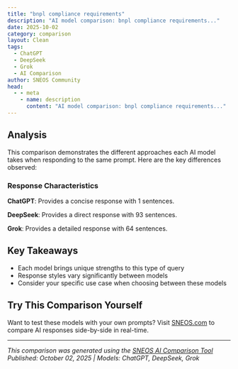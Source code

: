 ```yaml
---
title: "bnpl compliance requirements"
description: "AI model comparison: bnpl compliance requirements..."
date: 2025-10-02
category: comparison
layout: Clean
tags:
  - ChatGPT
  - DeepSeek
  - Grok
  - AI Comparison
author: SNEOS Community
head:
  - - meta
    - name: description
      content: "AI model comparison: bnpl compliance requirements..."
---
```


<ChatComparison
  title="bnpl compliance requirements"
  prompt="bnpl compliance requirements"
  :responses='{
    "ChatGPT": "\"BNPL\" refers to \"Buy Now, Pay Later,\" a growing payment option that allows consumers to make purchases and defer payment, typically without interest if paid within a specified period. However, as this payment method gains popularity, the regulatory landscape surrounding BNPL schemes has also evolved. Compliance requirements may vary by country or region, but they typically cover a few key areas:\n\n### 1. **Consumer Protection**\n   - **Transparency**: Clear disclosure of terms and conditions, including the total cost of credit, interest rates, fees, and payment schedules.\n   - **Right to Cancel**: Information about consumers&#39; rights to cancel the agreement or return goods without penalty.\n   - **Collection Practices**: Fair and ethical debt collection practices to protect consumers from harassment.\n\n### 2. **Creditworthiness Assessment**\n   - **Affordability Checks**: Requirements to conduct assessments of a consumer&#39;s financial ability to repay the loan to avoid over-indebtedness.\n   - **Data Usage**: Guidelines on how lenders can use consumer credit data, including obtaining consent and ensuring data accuracy.\n\n### 3. **Licensing and Registration**\n   - **Regulatory Approval**: Depending on the jurisdiction, BNPL providers may need to obtain licenses or register with financial regulatory authorities.\n   - **Deposit and Reserve Requirements**: In some jurisdictions, lenders may have to maintain a certain level of capital reserves.\n\n### 4. **Anti-Money Laundering (AML) and Know Your Customer (KYC)**\n   - **KYC Regulations**: Requirements to verify the identity of customers and assess the risk of money laundering or fraud.\n   - **AML Procedures**: Implementation of policies to detect and report suspicious transactions.\n\n### 5. **Marketing Practices**\n   - **Truthful Advertising**: Ensuring all marketing materials are not misleading and present accurate information about the terms and conditions of the BNPL service.\n   - **Target Audience Restrictions**: Avoiding marketing aimed at vulnerable populations or encouraging overconsumption.\n\n### 6. **Data Privacy and Security**\n   - **GDPR/CCPA Compliance**: Adherence to data protection regulations that govern the collection and processing of personal data.\n   - **Data Security Measures**: Implementing strong cybersecurity measures to protect customer information.\n\n### 7. **Reporting Requirements**\n   - **Regulatory Reporting**: Submission of regular reports to regulatory authorities, including details on lending practices and complaints received.\n   - **Credit Reporting**: Reporting BNPL accounts to credit bureaus to ensure accurate consumer credit profiles.\n\n### 8. **Dispute Resolution**\n   - **Complaints Handling**: Establishing effective processes for handling customer complaints or disputes related to BNPL agreements.\n   - **Ombudsman Schemes**: In some regions, being part of an external dispute resolution scheme may be required.\n\n### 9. **Financial Literacy Initiatives**\n   - **Consumer Education**: Providing resources to educate consumers about the implications of using BNPL services on their financial health.\n\n### Regions Specific Compliance:\n- **United States**: Regulatory frameworks differ by state, and compliance is primarily driven by state laws and various regulatory bodies, including the Consumer Financial Protection Bureau (CFPB).\n- **United Kingdom**: BNPL providers may fall under the oversight of the Financial Conduct Authority (FCA), which has specific regulations regarding consumer credit.\n- **European Union**: The Consumer Credit Directive (CCD) provides a regulatory framework, and individual countries may have more stringent requirements.\n- **Australia**: The Australian Securities and Investments Commission (ASIC) regulates BNPL services, and there are specific guidelines for consumer credit provisions.\n\n### Conclusion\nIn conclusion, BNPL compliance requirements are multifaceted and require a nuanced understanding of the applicable regulatory frameworks based on jurisdiction. BNPL companies need to stay informed about evolving regulations and best practices to ensure compliance and protect consumers. Always consult legal expertise for the most accurate and tailored advice.",
    "DeepSeek": "Of course. This is a complex and rapidly evolving area. Here is a comprehensive breakdown of BNPL compliance requirements, structured by key regulatory domains.\n\n### Executive Summary\n\nBNPL providers operate in a regulatory grey area that is quickly being clarified by lawmakers and regulators worldwide. While traditional credit laws often didn\u0027t capture BNPL\u0027s specific model, the industry is now facing significant compliance obligations related to **lending, consumer protection, anti-money laundering, and data privacy**.\n\n---\n\n### 1. Core Lending and Credit Compliance\n\nThis is the primary area of regulatory focus, as BNPL is fundamentally a form of credit.\n\n| Requirement | Traditional Credit Context | BNPL Application \u0026 Challenges |\n| :--- | :--- | :--- |\n| **Credit Licensing** | Most jurisdictions require lenders to be licensed. | BNPL providers must obtain the appropriate lending, loan servicing, or sales finance company licenses in each state or country they operate (e.g., California Finance Lenders Law, state banking licenses). |\n| **Truth in Lending / Disclosure** | Laws like the U.S. **Truth in Lending Act (TILA)** mandate clear disclosure of APR, fees, and payment schedule. | **The central debate:** Most BNPL \u0022pay in 4\u0022 plans have 0% interest, so they have often been exempt from TILA. However, regulators are pushing for TILA-like disclosures anyway. The CFPB has explicitly stated that BNPL is a form of credit and should provide clear, standard disclosures. |\n| **Fair Lending \u0026 Anti-Discrimination** | Laws like the U.S. **Equal Credit Opportunity Act (ECOA)** prohibit discrimination based on race, gender, etc. | BNPL providers must ensure their underwriting algorithms and models do not have a disparate impact on protected classes. This can be challenging with complex, non-traditional data. |\n| **Credit Bureaus \u0026 Reporting** | Lenders typically report payment history to credit bureaus. | Historically, most BNPL providers did **not** report on-time payments to major credit bureaus, but **did** report delinquencies to collections agencies. This is changing. **Requirement:** Ensure reporting practices are fair, accurate, and compliant with the **Fair Credit Reporting Act (FCRA)**. Many are now starting to report positive payment history. |\n| **Ability-to-Repay (ATR) \u0026 Underwriting** | Credit card issuers must consider a consumer\u0027s ability to repay. | BNPL underwriting is often very light, using soft credit checks. Regulators are concerned this leads to overextension. Emerging requirements are to implement robust, data-driven ATR assessments that are documented and non-discriminatory. |\n| **Fee Limitations (Usury Laws)** | States have caps on interest rates and fees. | Since most BNPL is 0% interest, they often avoid usury caps. However, **late fees** are a major focus. These must be reasonable, clearly disclosed, and compliant with state laws governing fee amounts. |\n\n---\n\n### 2. Consumer Protection \u0026 Unfair Practices\n\nRegulators are focused on how BNPL products are marketed and managed to prevent consumer harm.\n\n*   **Clear and Fair Advertising:** Marketing must not be deceptive. Phrases like \u0022interest-free\u0022 must be accurate, and the risks (like late fees) must be as prominent as the benefits.\n*   **Dispute Resolution \u0026 Error Handling:** BNPL providers must have clear, accessible, and timely processes for customers to dispute unauthorized transactions or billing errors, similar to the process for credit cards under **Regulation Z**.\n*   **Refunds and Merchant Disputes:** The provider\u0027s policies on refunds must be clear. If a consumer returns a product, the BNPL provider must process the refund promptly and accurately. Their liability model with merchants must be clear.\n*   **Prohibition of Unfair, Deceptive, or Abusive Acts or Practices (UDAAP):** This is a broad but powerful CFPB standard. Any practice that misleads consumers, takes unreasonable advantage of them, or causes unavoidable harm could be a UDAAP violation.\n\n---\n\n### 3. Anti-Money Laundering (AML) \u0026 Counter-Terrorist Financing (CTF)\n\nBNPL platforms can be exploited for financial crime.\n\n*   **Customer Identification Program (CIP):** While light-touch, providers must have procedures to verify the identity of their customers to a reasonable degree.\n*   **Transaction Monitoring:** Systems must be in place to detect suspicious patterns, such as rapid, high-value transactions that could indicate money muling or laundering.\n*   **Sanctions Screening:** Customers and transactions must be screened against government sanctions lists (e.g., OFAC in the U.S.).\n*   **Suspicious Activity Reporting (SAR):** If suspicious activity is detected, providers are obligated to file a SAR with the relevant financial intelligence unit (e.g., FinCEN in the U.S.).\n\n---\n\n### 4. Data Privacy \u0026 Security\n\nBNPL providers collect vast amounts of consumer and transaction data.\n\n*   **Data Protection Laws:** Must comply with regulations like the **California Consumer Privacy Act (CCPA)**, **General Data Protection Regulation (GDPR)** in Europe, and others. This includes rules on data collection consent, purpose limitation, and consumer rights to access or delete their data.\n*   **Financial Data Security:** Must implement robust safeguards to protect consumer data as defined by rules like the **Gramm-Leach-Bliley Act (GLBA) Safeguards Rule** in the U.S.\n*   **Ethical Use of Data:** The use of alternative data for underwriting must be fair, transparent, and not violate privacy expectations.\n\n---\n\n### 5. Key Regulatory Bodies \u0026 Geographic Variations\n\n*   **United States:**\n    *   **Consumer Financial Protection Bureau (CFPB):** The primary federal regulator. They have issued orders, conducted studies, and are explicitly bringing BNPL under a supervisory umbrella, expecting compliance with TILA/Reg Z, ECOA, and UDAAP.\n    *   **State Attorneys General \u0026 State Regulators:** Very active in enforcing state lending, licensing, and consumer protection laws.\n    *   **Federal Trade Commission (FTC):** Enforces laws against deceptive advertising and unfair business practices.\n\n*   **United Kingdom:**\n    *   **Financial Conduct Authority (FCA):** Has taken a strong stance. BNPL is now set to be brought under FCA regulation, requiring affordability checks, pre-contractual disclosures, and adherence to FCA consumer credit rules. The FCA has already enforced rules on BNPL advertising.\n\n*   **European Union:**\n    *   **Consumer Credit Directive (CCD):** The revised CCD will explicitly include BNPL products, requiring standardized credit information, a right of withdrawal, and strict advertising rules.\n\n*   **Australia:**\n    *   **Australian Securities \u0026 Investments Commission (ASIC):** Has been very proactive. BNPL providers must hold an Australian Credit License if they provide products that fall under the National Credit Act, and they must comply with design and distribution obligations (DDO) and target market determinations.\n\n---\n\n### Best Practices for BNPL Compliance\n\n1.  **Proactive Engagement with Regulators:** Don\u0027t wait for enforcement. Engage with the CFPB, FCA, and other relevant bodies.\n2.  **\u0022TILA-by-Choice\u0022 Disclosures:** Even if not strictly required, provide clear, standardized disclosures like the Schumer Box used for credit cards (loan amount, fees, schedule, APR if applicable).\n3.  **Invest in Robust Compliance Tech:** Implement systems for AML monitoring, fair lending analysis, data security, and credit reporting.\n4.  **Enhance Underwriting Models:** Move beyond simple checks to more sophisticated ATR assessments that are fair, transparent, and documented.\n5.  **Standardize Dispute \u0026 Refund Processes:** Create clear, consumer-friendly processes that align with best practices in the credit card industry.\n6.  **Comprehensive Employee Training:** Ensure all staff, especially those in marketing and customer service, understand the compliance landscape.\n\n**Disclaimer:** This is a general guide and not legal advice. The regulatory environment for BNPL is changing rapidly. Providers must consult with qualified legal counsel to understand the specific requirements for their business model and jurisdictions of operation.",
    "Grok": "Buy Now, Pay Later (BNPL) services are becoming increasingly popular as alternative payment solutions, allowing consumers to make purchases and pay for them in installments over time. However, as BNPL services have grown, so have regulatory and compliance requirements to ensure consumer protection, transparency, and fair practices. Below is an overview of typical BNPL compliance requirements, which may vary depending on the country or region:\n\n### 1. **Consumer Protection Laws**\n   - **Transparency in Terms and Conditions**: BNPL providers must clearly disclose terms, including interest rates (if applicable), fees, repayment schedules, and penalties for late payments. Hidden fees or unclear terms can lead to regulatory penalties.\n   - **Fair Lending Practices**: BNPL services must comply with anti-discrimination laws and ensure fair access to credit, avoiding predatory lending practices.\n   - **Cooling-Off Periods**: Some jurisdictions require BNPL providers to offer a cooling-off period during which consumers can cancel the agreement without penalty.\n\n### 2. **Credit Licensing and Regulation**\n   - In many regions, BNPL providers may need to obtain a license to operate as a credit provider. For instance:\n     - In the **UK**, BNPL is regulated by the Financial Conduct Authority (FCA) under consumer credit laws for certain agreements.\n     - In the **US**, BNPL providers may need to comply with state-level licensing requirements for lending.\n     - In **Australia**, BNPL providers like Afterpay are subject to the National Credit Code under the Australian Securities and Investments Commission (ASIC).\n   - Some jurisdictions classify BNPL as a form of credit, even if no interest is charged, requiring adherence to credit regulations.\n\n### 3. **Anti-Money Laundering (AML) and Know Your Customer (KYC)**\n   - BNPL providers must implement robust AML and KYC processes to prevent fraud, money laundering, and terrorist financing. This includes:\n     - Verifying customer identities.\n     - Monitoring transactions for suspicious activity.\n     - Reporting suspicious transactions to relevant authorities.\n   - Compliance with laws like the **Bank Secrecy Act (BSA)** in the US or the **EU\u2019s AML Directives** may be required.\n\n### 4. **Data Protection and Privacy**\n   - BNPL providers handle sensitive personal and financial data, so they must comply with data protection laws such as:\n     - **General Data Protection Regulation (GDPR)** in the EU.\n     - **California Consumer Privacy Act (CCPA)** in the US.\n     - **Personal Information Protection and Electronic Documents Act (PIPEDA)** in Canada.\n   - They must ensure secure storage of data, obtain explicit consent for data sharing, and provide customers with access to their data.\n\n### 5. **Credit Reporting and Affordability Checks**\n   - Some regions require BNPL providers to report customer payment histories to credit bureaus, impacting credit scores.\n   - Affordability assessments may be mandated to ensure consumers can repay without financial distress. For example, the UK\u2019s FCA has proposed stricter rules requiring affordability checks for BNPL users.\n\n### 6. **Advertising and Marketing Standards**\n   - BNPL providers must adhere to advertising regulations to avoid misleading claims. For example:\n     - Advertisements must not imply that BNPL is \u0022free money\u0022 or encourage reckless spending.\n     - Clear warnings about the risks of missed payments or over-indebtedness may be required.\n\n### 7. **Dispute Resolution and Complaints Handling**\n   - BNPL providers must have mechanisms in place for resolving disputes and handling customer complaints. This may include:\n     - Providing access to ombudsman services or independent dispute resolution bodies.\n     - Complying with regulatory timelines for responding to complaints.\n\n### 8. **Jurisdictional Variations**\n   Compliance requirements vary widely by region:\n   - **United States**: BNPL is largely unregulated at the federal level, but providers must comply with state lending laws, the Truth in Lending Act (TILA), and Consumer Financial Protection Bureau (CFPB) guidelines. The CFPB has been increasing scrutiny on BNPL providers.\n   - **European Union**: BNPL may fall under the EU Consumer Credit Directive, requiring transparency and consumer protections.\n   - **Australia**: BNPL providers must comply with ASIC guidelines, including responsible lending obligations under the National Consumer Credit Protection Act (NCCPA).\n   - **India**: BNPL services are subject to Reserve Bank of India (RBI) guidelines on digital lending and data protection under the Digital Personal Data Protection Act (DPDPA).\n\n### 9. **Merchant Compliance**\n   - BNPL providers often partner with merchants, requiring merchants to comply with terms of service and ensure proper disclosure of BNPL options at checkout.\n   - Merchants may also need to adhere to payment processing regulations, such as PCI DSS (Payment Card Industry Data Security Standard).\n\n### 10. **Emerging Regulations**\n   - As BNPL grows, many governments are introducing or considering new regulations. For example:\n     - The **UK** is planning to bring BNPL under FCA regulation with stricter rules on affordability and consumer protection.\n     - The **US CFPB** issued a report in 2022 highlighting risks like over-indebtedness and is exploring regulatory frameworks for BNPL.\n     - The **EU** is reviewing BNPL under the revised Consumer Credit Directive to address risks of over-indebtedness.\n\n### Steps for BNPL Providers to Ensure Compliance:\n1. **Stay Updated on Regulations**: Monitor changes in local and international laws affecting BNPL operations.\n2. **Implement Robust Systems**: Use technology for KYC, AML, and data protection compliance.\n3. **Engage Legal Experts**: Consult with legal and compliance professionals familiar with financial regulations in relevant jurisdictions.\n4. **Educate Consumers**: Provide clear, accessible information about terms, fees, and risks.\n5. **Audit and Monitor**: Regularly audit operations to ensure adherence to laws and address gaps.\n\n### Conclusion\nCompliance for BNPL providers is a complex and evolving field, as regulators worldwide adapt to the growth of this payment model. Providers must balance innovation with adherence to consumer protection, privacy, and financial regulations to avoid penalties and maintain trust. If you\u2019re operating or planning to launch a BNPL service, it\u2019s critical to consult with local legal and regulatory experts to ensure full compliance with applicable laws. If you have a specific region or concern in mind, feel free to provide more details for tailored guidance!"
  }'
  published-date="10:55"
/>

## Analysis

This comparison demonstrates the different approaches each AI model takes when responding to the same prompt. Here are the key differences observed:

### Response Characteristics

**ChatGPT**: Provides a concise response with 1 sentences. 

**DeepSeek**: Provides a direct response with 93 sentences. 

**Grok**: Provides a detailed response with 64 sentences. 

## Key Takeaways

- Each model brings unique strengths to this type of query
- Response styles vary significantly between models
- Consider your specific use case when choosing between these models

## Try This Comparison Yourself

Want to test these models with your own prompts? Visit [SNEOS.com](https://sneos.com) to compare AI responses side-by-side in real-time.

---

*This comparison was generated using the [SNEOS AI Comparison Tool](https://sneos.com)*
*Published: October 02, 2025 | Models: ChatGPT, DeepSeek, Grok*
